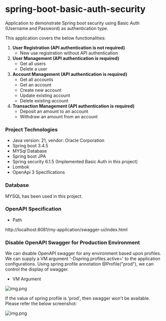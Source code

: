 # spring-boot-basic-auth-security
Application to demonstrate Spring boot security using Basic Auth (Username and Password) as authentication type. 

This application covers the below functionalities:

1. <b>User Registration (API authentication is not required)</b>
   - New use registration without API authentication
2. <b>User Management (API authentication is required)</b>
   - Get all users
   - Delete a user
3. <b>Account Management (API authentication is required)</b>
    - Get all accounts
    - Get an account
    - Create new account
    - Update existing account
    - Delete existing account
4. <b>Transaction Management (API authentication is required)</b>
    - Deposit an amount to an account
    - Withdraw an amount from an account

### Project Technologies

- Java version: 21, vendor: Oracle Corporation
- Spring boot 3.4.5
- MYSql Database
- Spring boot JPA
- Spring security 6.1.5 (Implemented Basic Auth in this project)
- Lombok
- OpenApi 3 Specifications

### Database

MYSQL has been used in this project.

### OpenAPI Specification

- Path

http://localhost:8081/my-application/swagger-ui/index.html


### Disable OpenAPI Swagger for Production Environment

We can disable OpenAPI swagger for any environment based upon profiles. We can supply a VM argument 
'-Dspring.profiles.active=<environment name>' to the application configurations.
Using spring profile annotation @Profile("prod"), we can control the display of swagger.

- VM Argument

![img.png](screenshots/22_vm_argument_spring_active_profile.png)

If the value of spring profile is 'prod', then swagger won't be available. Please refer the below screenshot:

![img.png](screenshots/23_swagger_not_available.png)

